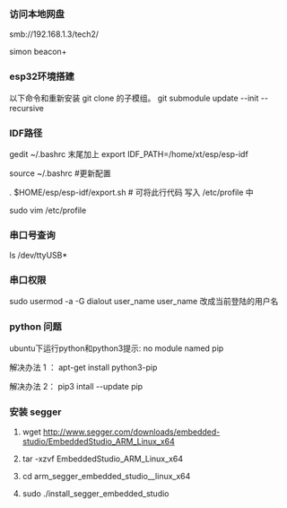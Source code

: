 ### 访问本地网盘
smb://192.168.1.3/tech2/

simon
beacon+

### esp32环境搭建

以下命令和重新安装 git clone 的子模组。
git submodule update --init --recursive


### IDF路径

gedit ~/.bashrc
末尾加上  export IDF_PATH=/home/xt/esp/esp-idf

source ~/.bashrc  #更新配置

. $HOME/esp/esp-idf/export.sh  # 可将此行代码 写入 /etc/profile 中

sudo vim  /etc/profile

### 串口号查询

ls /dev/ttyUSB*


### 串口权限

sudo usermod -a -G dialout user_name 
user_name 改成当前登陆的用户名


### python 问题


ubuntu下运行python和python3提示: no module named pip


解决办法 1 ：
apt-get install python3-pip

解决办法 2：
pip3 intall --update pip 

### 安装 segger

1. wget http://www.segger.com/downloads/embedded-studio/EmbeddedStudio_ARM_Linux_x64

2. tar -xzvf EmbeddedStudio_ARM_Linux_x64

3. cd arm_segger_embedded_studio_<xxx>_linux_x64

4. sudo ./install_segger_embedded_studio
